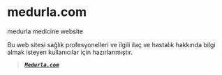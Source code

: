 # medurla.com
medurla medicine website

Bu web sitesi sağlık profesyonelleri ve ilgili ilaç ve hastalık hakkında bilgi almak isteyen kullanıcılar için hazırlanmıştır.

> ***[`Medurla.com`](http://medurla.com/)***
